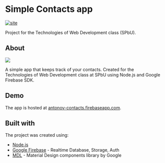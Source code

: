 # Simple Contacts app
[![site](https://img.shields.io/website?url=https%3A%2F%2Fantonov-contacts.firebaseapp.com)](https://antonov-contacts.firebaseapp.com/)

Project for the Technologies of Web Development class (SPbU).

## About
![](https://zisest.ru/files/antonov-contacts.gif)

A simple app that keeps track of your contacts. Created for the Technologies of Web Development class at SPbU using Node.js and Google Firebase SDK.

## Demo
The app is hosted at [antonov-contacts.firebaseapp.com](https://antonov-contacts.firebaseapp.com/ "antonov-contacts.firebaseapp.com").

## Built with
The project was created using:
- [Node.js](https://nodejs.org)
- [Google Firebase](https://firebase.google.com) - Realtime Database, Storage, Auth
- [MDL](https://getmdl.io) - Material Design components library by Google

